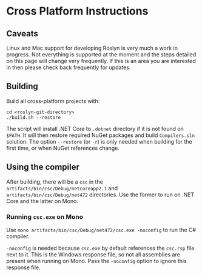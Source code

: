 # Cross Platform Instructions

## Caveats

Linux and Mac support for developing Roslyn is very much a work in progress.  Not everything is supported at the moment and the steps detailed on this page will change very frequently.  If this is an area you are interested in then please check back frequently for updates.

## Building

Build all cross-platform projects with: 

```
cd <roslyn-git-directory>
./build.sh --restore
```

The script will install .NET Core to `.dotnet` directory if it is not found on `$PATH`. It will then restore required NuGet packages and build `Compilers.sln` solution. The option `--restore` (or `-r`) is only needed when building for the first time, or when NuGet references change.

## Using the compiler

After building, there will be a `csc` in the `artifacts/bin/csc/Debug/netcoreapp2.1` and `artifacts/bin/csc/Debug/net472` directories. Use the former to run on .NET Core and the latter on Mono.

### Running `csc.exe` on Mono

Use `mono artifacts/bin/csc/Debug/net472/csc.exe -noconfig` to run the C# compiler.

`-noconfig` is needed because `csc.exe` by default references the `csc.rsp` file next to it. This is the Windows response file, so not all 
assemblies are present when running on Mono. Pass the `-noconfig` option to ignore this response file.
